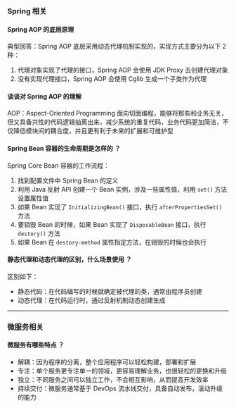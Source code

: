 <!-- Spring，Spring Boot，Spring Cloud，微服务，分布式相关相关题库 -->

### Spring 相关

#### Spring AOP 的底层原理

典型回答：Spring AOP 底层采用动态代理机制实现的，实现方式主要分为以下 2 种：
1. 代理对象实现了代理的接口，Spring AOP 会使用 JDK Proxy 去创建代理对象
2. 没有实现代理接口，Spring AOP 会使用 Cglib 生成一个子类作为代理

#### 谈谈对 Spring AOP 的理解

AOP：Aspect-Oriented Programming 面向切面编程，能够将那些和业务无关，但又具备共性的代码逻辑抽离出来，减少系统的重复代码，业务代码更加简洁，不仅降低模块间的耦合度，并且更有利于未来的扩展和可维护型

#### Spring Bean 容器的生命周期是怎样的 ？
Spring Core Bean 容器的工作流程：
1. 找到配置文件中 Spring Bean 的定义
2. 利用 Java 反射 API 创建一个 Bean 实例，涉及一些属性值，利用 `set()` 方法设置属性值
3. 如果 Bean 实现了 `InitializingBean()` 接口，执行 `afterPropertiesSet()` 方法
4. 要销毁 Bean 的时候，如果 Bean 实现了 `DisposableBean` 接口，执行 `destory()` 方法
5. 如果 Bean 在 `destory-method` 属性指定方法，在销毁的时候也会执行



#### 静态代理和动态代理的区别，什么场景使用 ？

区别如下：

* 静态代码：在代码编写的时候就确定被代理的类，通常由程序员创建
* 动态代理：在代码运行时，通过反射机制动态创建生成



---



### 微服务相关

#### 微服务有哪些特点 ？
* 解耦：因为程序的分离，整个应用程序可以轻松构建，部署和扩展
* 专注：单个服务更专注单一的领域，更容易理解业务，也很轻松的更换和升级
* 独立：不同服务之间可以独立工作，不会相互影响，从而提高开发效率
* 持续交付：微服务通常基于 DevOps 流水线交付，具备自动发布，滚动升级的能力

